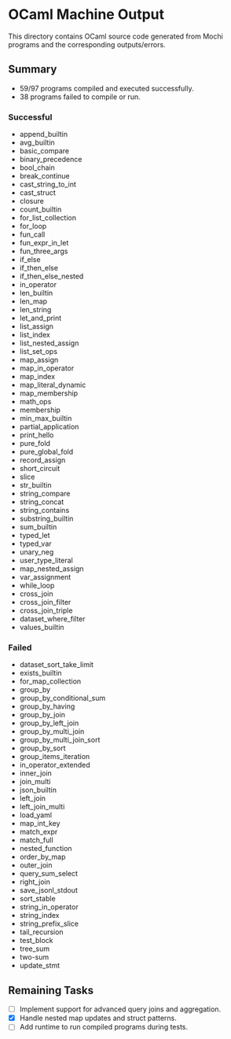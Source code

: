 # OCaml Machine Output

This directory contains OCaml source code generated from Mochi programs and the corresponding outputs/errors.

## Summary

- 59/97 programs compiled and executed successfully.
- 38 programs failed to compile or run.

### Successful
- append_builtin
- avg_builtin
- basic_compare
- binary_precedence
- bool_chain
- break_continue
- cast_string_to_int
- cast_struct
- closure
- count_builtin
- for_list_collection
- for_loop
- fun_call
- fun_expr_in_let
- fun_three_args
- if_else
- if_then_else
- if_then_else_nested
- in_operator
- len_builtin
- len_map
- len_string
- let_and_print
- list_assign
- list_index
- list_nested_assign
- list_set_ops
- map_assign
- map_in_operator
- map_index
- map_literal_dynamic
- map_membership
- math_ops
- membership
- min_max_builtin
- partial_application
- print_hello
- pure_fold
- pure_global_fold
- record_assign
- short_circuit
- slice
- str_builtin
- string_compare
- string_concat
- string_contains
- substring_builtin
- sum_builtin
- typed_let
- typed_var
- unary_neg
- user_type_literal
- map_nested_assign
- var_assignment
- while_loop
- cross_join
- cross_join_filter
- cross_join_triple
- dataset_where_filter
- values_builtin

### Failed
- dataset_sort_take_limit
- exists_builtin
- for_map_collection
- group_by
- group_by_conditional_sum
- group_by_having
- group_by_join
- group_by_left_join
- group_by_multi_join
- group_by_multi_join_sort
- group_by_sort
- group_items_iteration
- in_operator_extended
- inner_join
- join_multi
- json_builtin
- left_join
- left_join_multi
- load_yaml
- map_int_key
- match_expr
- match_full
- nested_function
- order_by_map
- outer_join
- query_sum_select
- right_join
- save_jsonl_stdout
- sort_stable
- string_in_operator
- string_index
- string_prefix_slice
- tail_recursion
- test_block
- tree_sum
- two-sum
- update_stmt

## Remaining Tasks

- [ ] Implement support for advanced query joins and aggregation.
 - [x] Handle nested map updates and struct patterns.
- [ ] Add runtime to run compiled programs during tests.
